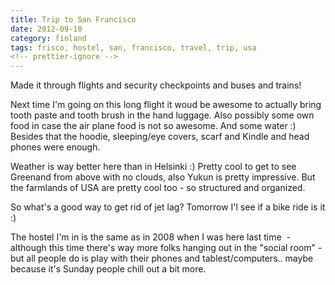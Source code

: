 ```yaml
---
title: Trip to San Francisco
date: 2012-09-10
category: finland
tags: frisco, hostel, san, francisco, travel, trip, usa
<!-- prettier-ignore -->
---
```


Made it through flights and security checkpoints and buses and trains!

Next time I'm going on this long flight it woud be awesome to actually bring tooth paste and tooth brush in the hand luggage. Also possibly some own food in case the air plane food is not so awesome. And some water :) Besides that the hoodie, sleeping/eye covers, scarf and Kindle and head phones were enough.

Weather is way better here than in Helsinki :) Pretty cool to get to see Greenand from above with no clouds, also Yukun is pretty impressive. But the farmlands of USA are pretty cool too - so structured and organized.

So what's a good way to get rid of jet lag? Tomorrow I'l see if a bike ride is it :)

The hostel I'm in is the same as in 2008 when I was here last time  - although this time there's way more folks hanging out in the "social room" - but all people do is play with their phones and tablest/computers.. maybe because it's Sunday people chill out a bit more.
